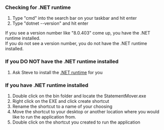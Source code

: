 ### Checking for .NET runtime
1. Type "cmd" into the search bar on your taskbar and hit enter
2. Type "dotnet --version" and hit enter

If you see a version number like "8.0.403" come up, you have the .NET runtime installed. \
If you do not see a version number, you do not have the .NET runtime installed.

### If you DO NOT have the .NET runtime installed
1. Ask Steve to install the [.NET runtime](https://dotnet.microsoft.com/en-us/download/dotnet/thank-you/sdk-8.0.403-windows-x64-installer) for you

### If you have .NET runtime installed
1. Double click on the bin folder and locate the StatementMover.exe
2. Right click on the EXE and click create shortcut
3. Rename the shortcut to a name of your choosing
4. Move the shortcut to your desktop or another location where you would like to run the application from.
5. Double click on the shortcut you created to run the application